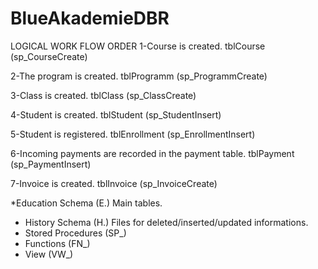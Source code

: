 # BlueAkademieDBR
LOGICAL WORK FLOW ORDER
1-Course is created.
  tblCourse (sp_CourseCreate)

2-The program is created.
  tblProgramm (sp_ProgrammCreate)

3-Class is created.
  tblClass (sp_ClassCreate)

4-Student is created.
  tblStudent (sp_StudentInsert)

5-Student is registered.
  tblEnrollment (sp_EnrollmentInsert)

6-Incoming payments are recorded in the payment table.
  tblPayment (sp_PaymentInsert)

7-Invoice is created.
  tblInvoice (sp_InvoiceCreate)

*Education Schema (E.) Main tables.  
* History Schema (H.) Files for deleted/inserted/updated informations.
* Stored Procedures (SP_)
* Functions (FN_)
* View (VW_)

